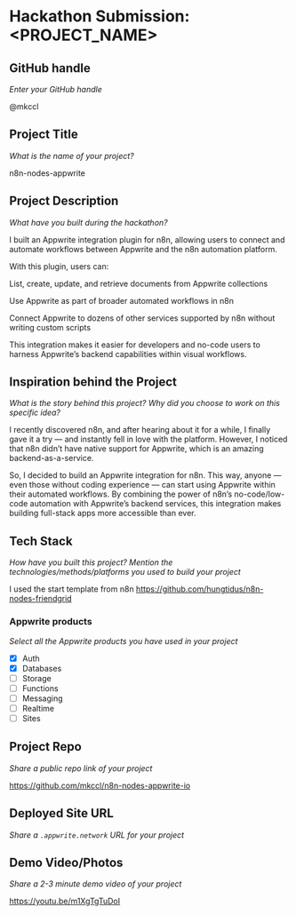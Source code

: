 # Hackathon Submission: <PROJECT_NAME>

## GitHub handle
_Enter your GitHub handle_

@mkccl
<!--
@adityaoberai
-->

## Project Title
_What is the name of your project?_

n8n-nodes-appwrite
<!--
CodeCapture
-->

## Project Description    
_What have you built during the hackathon?_

I built an Appwrite integration plugin for n8n, allowing users to connect and automate workflows between Appwrite and the n8n automation platform.

With this plugin, users can:

List, create, update, and retrieve documents from Appwrite collections

Use Appwrite as part of broader automated workflows in n8n

Connect Appwrite to dozens of other services supported by n8n without writing custom scripts

This integration makes it easier for developers and no-code users to harness Appwrite’s backend capabilities within visual workflows.
<!--
The project I created is...
-->

## Inspiration behind the Project  
_What is the story behind this project? Why did you choose to work on this specific idea?_

I recently discovered n8n, and after hearing about it for a while, I finally gave it a try — and instantly fell in love with the platform. However, I noticed that n8n didn’t have native support for Appwrite, which is an amazing backend-as-a-service.

So, I decided to build an Appwrite integration for n8n. This way, anyone — even those without coding experience — can start using Appwrite within their automated workflows. By combining the power of n8n’s no-code/low-code automation with Appwrite’s backend services, this integration makes building full-stack apps more accessible than ever.

<!--
The reason I chose this idea/project was...
-->

## Tech Stack    
_How have you built this project? Mention the technologies/methods/platforms you used to build your project_

I used the start template from n8n https://github.com/hungtidus/n8n-nodes-friendgrid
<!--
The technologies I used...
-->

### Appwrite products
_Select all the Appwrite products you have used in your project_

<!--
Update the checkbox to [x] for the products used.

e.g.:

- [x] Auth 
-->

- [x] Auth
- [x] Databases
- [ ] Storage
- [ ] Functions
- [ ] Messaging
- [ ] Realtime
- [ ] Sites

## Project Repo  
_Share a public repo link of your project_

https://github.com/mkccl/n8n-nodes-appwrite-io
<!--
https://github.com/code-capture/CodeCapture-Xamarin
-->

## Deployed Site URL
_Share a `.appwrite.network` URL for your project_

<!--
https://hacktoberfest.appwrite.network
-->

## Demo Video/Photos  
_Share a 2-3 minute demo video of your project_

https://youtu.be/m1XgTgTuDoI
<!--
https://www.youtube.com/watch?v=9IBaX1avYWc
-->
